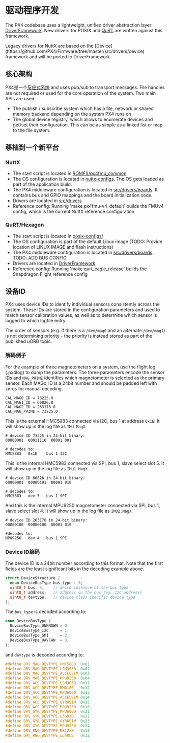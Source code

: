 # 驱动程序开发

The PX4 codebase uses a lightweight, unified driver abstraction layer: [DriverFramework](https://github.com/px4/DriverFramework). New drivers for POSIX and [QuRT](https://en.wikipedia.org/wiki/Qualcomm_Hexagon) are written against this framework.

<aside class="todo">
Legacy drivers for NuttX are based on the [Device](https://github.com/PX4/Firmware/tree/master/src/drivers/device) framework and will be ported to DriverFramework.
</aside>

## 核心架构

PX4是一个[反应式系统](concept-architecture.md) and uses pub/sub to transport messages. File handles are not required or used for the core operation of the system. Two main APIs are used:

  * The publish / subscribe system which has a file, network or shared memory backend depending on the system PX4 runs on
  * The global device registry, which allows to enumerate devices and get/set their configuration. This can be as simple as a linked list or map to the file system.

## 移植到一个新平台

### NuttX

  * The start script is located in [ROMFS/px4fmu_common](https://github.com/PX4/Firmware/tree/master/ROMFS/px4fmu_common)
  * The OS configuration is located in [nuttx-configs](https://github.com/PX4/Firmware/tree/master/nuttx-configs). The OS gets loaded as part of the application build.
  * The PX4 middleware configuration is located in [src/drivers/boards](https://github.com/PX4/Firmware/tree/master/src/drivers/boards). It contains bus and GPIO mappings and the board initialization code.
  * Drivers are located in [src/drivers](https://github.com/PX4/Firmware/tree/master/src/drivers)
  * Reference config: Running 'make px4fmu-v4_default' builds the FMUv4 config, which is the current NuttX reference configuration

### QuRT/Hexagon

  * The start script is located in [posix-configs/](https://github.com/PX4/Firmware/tree/master/posix-configs)
  * The OS configuration is part of the default Linux image (TODO: Provide location of LINUX IMAGE and flash instructions)
  * The PX4 middleware configuration is located in [src/drivers/boards](https://github.com/PX4/Firmware/tree/master/src/drivers/boards). TODO: ADD BUS CONFIG
  * Drivers are located in [DriverFramework](https://github.com/px4/DriverFramework)
  * Reference config: Running 'make qurt_eagle_release' builds the Snapdragon Flight reference config

## 设备ID

PX4 uses device IDs to identify individual sensors consistently across the system. These IDs are stored in the configuration parameters and used to match sensor calibration values, as well as to determine which sensor is logged to which logfile entry.

The order of sensors (e.g. if there is a `/dev/mag0` and an alternate `/dev/mag1`) is not determining priority - the priority is instead stored as part of the published uORB topic.

### 解码例子

For the example of three magnetometers on a system, use the flight log (.px4log) to dump the parameters. The three parameters encode the sensor IDs and `MAG_PRIME` identifies which magnetometer is selected as the primary sensor. Each MAGx_ID is a 24bit number and should be padded left with zeros for manual decoding.


```
CAL_MAG0_ID = 73225.0
CAL_MAG1_ID = 66826.0
CAL_MAG2_ID = 263178.0
CAL_MAG_PRIME = 73225.0
```

This is the external HMC5983 connected via I2C, bus 1 at address `0x1E`: It will show up in the log file as `IMU.MagX`.

```
# device ID 73225 in 24-bit binary:
00000001  00011110  00001 001

# decodes to:
HMC5883   0x1E    bus 1 I2C
```

This is the internal HMC5983 connected via SPI, bus 1, slave select slot 5. It will show up in the log file as `IMU1.MagX`.

```
# device ID 66826 in 24-bit binary:
00000001  00000101  00001 010

# decodes to:
HMC5883   dev 5   bus 1 SPI
```

And this is the internal MPU9250 magnetometer connected via SPI, bus 1, slave select slot 4. It will show up in the log file as `IMU2.MagX`.

```
# device ID 263178 in 24-bit binary:
00000100  00000100  00001 010

#decodes to:
MPU9250   dev 4   bus 1 SPI
```

### Device ID编码

The device ID is a 24bit number according to this format. Note that the first fields are the least significant bits in the decoding example above.

```C
struct DeviceStructure {
  enum DeviceBusType bus_type : 3;
  uint8_t bus: 5;    // which instance of the bus type
  uint8_t address;   // address on the bus (eg. I2C address)
  uint8_t devtype;   // device class specific device type
};
```
The `bus_type` is decoded according to:

```C
enum DeviceBusType {
  DeviceBusType_UNKNOWN = 0,
  DeviceBusType_I2C     = 1,
  DeviceBusType_SPI     = 2,
  DeviceBusType_UAVCAN  = 3,
};
```

and `devtype` is decoded according to:

```C
#define DRV_MAG_DEVTYPE_HMC5883  0x01
#define DRV_MAG_DEVTYPE_LSM303D  0x02
#define DRV_MAG_DEVTYPE_ACCELSIM 0x03
#define DRV_MAG_DEVTYPE_MPU9250  0x04
#define DRV_ACC_DEVTYPE_LSM303D  0x11
#define DRV_ACC_DEVTYPE_BMA180   0x12
#define DRV_ACC_DEVTYPE_MPU6000  0x13
#define DRV_ACC_DEVTYPE_ACCELSIM 0x14
#define DRV_ACC_DEVTYPE_GYROSIM  0x15
#define DRV_ACC_DEVTYPE_MPU9250  0x16
#define DRV_GYR_DEVTYPE_MPU6000  0x21
#define DRV_GYR_DEVTYPE_L3GD20   0x22
#define DRV_GYR_DEVTYPE_GYROSIM  0x23
#define DRV_GYR_DEVTYPE_MPU9250  0x24
#define DRV_RNG_DEVTYPE_MB12XX   0x31
#define DRV_RNG_DEVTYPE_LL40LS   0x32
```
